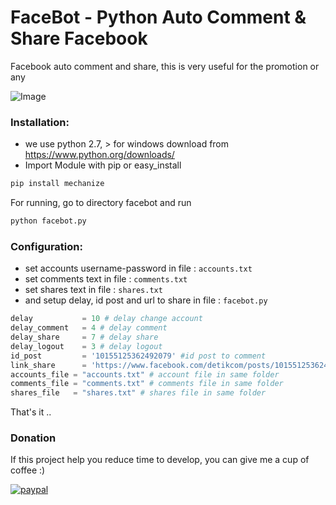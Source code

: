 # FaceBot - Python Auto Comment & Share Facebook

Facebook auto comment and share, this is very useful for the promotion or any

![Image](https://raw.githubusercontent.com/aldiferdiyan/python_facebook_comment_share/master/ss.jpg)

### Installation:


* we use python 2.7, > for windows download from https://www.python.org/downloads/
* Import Module with pip or easy_install

```python
pip install mechanize
```

For running, go to directory facebot and run
```python
python facebot.py
```

### Configuration:

* set accounts username-password in file : `accounts.txt`
* set comments text in file : `comments.txt`
* set shares text in file : `shares.txt`
* and setup delay, id post and url to share in file : `facebot.py`
```python
delay           = 10 # delay change account
delay_comment   = 4 # delay comment
delay_share     = 7 # delay share
delay_logout    = 3 # delay logout
id_post         = '10155125362492079' #id post to comment
link_share      = 'https://www.facebook.com/detikcom/posts/10155125362492079' # url post or url web to share
accounts_file = "accounts.txt" # account file in same folder
comments_file = "comments.txt" # comments file in same folder
shares_file   = "shares.txt" # shares file in same folder
```


That's it ..

### Donation

If this project help you reduce time to develop, you can give me a cup of coffee :)

[![paypal](https://www.paypalobjects.com/en_US/i/btn/btn_donateCC_LG.gif)](aldi_fe@yahoo.com)
